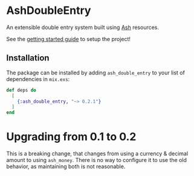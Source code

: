 # AshDoubleEntry

An extensible double entry system built using [Ash](ash-hq.org) resources.

See the [getting started guide](https://hexdocs.pm/ash_double_entry/get-started-with-double-entry.html) to
setup the project!

## Installation

The package can be installed by adding `ash_double_entry` to your list of dependencies in `mix.exs`:

```elixir
def deps do
  [
    {:ash_double_entry, "~> 0.2.1"}
  ]
end
```

# Upgrading from 0.1 to 0.2

This is a breaking change, that changes from using a currency & decimal amount to using `ash_money`. There is no way to configure it to use the old behavior, as maintaining both is not reasonable.